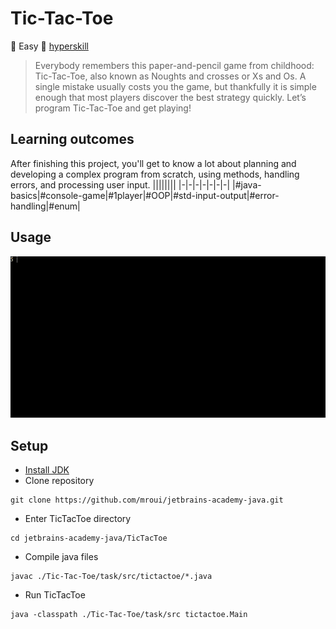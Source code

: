 # Tic-Tac-Toe
:muscle: Easy :link: [hyperskill](https://hyperskill.org/projects/48)

>Everybody remembers this paper-and-pencil game from childhood: Tic-Tac-Toe, also known as Noughts and crosses or Xs and Os. A single mistake usually costs you the game, but thankfully it is simple enough that most players discover the best strategy quickly. Let’s program Tic-Tac-Toe and get playing!

## Learning outcomes
After finishing this project, you'll get to know a lot about planning and developing a complex program from scratch, using methods, handling errors, and processing user input.
||||||||
|-|-|-|-|-|-|-|
|#java-basics|#console-game|#1player|#OOP|#std-input-output|#error-handling|#enum|

## Usage
![TicTacToe demo gif](demo.gif)

## Setup
* [Install JDK](https://www.oracle.com/pl/java/technologies/javase-downloads.html)
* Clone repository
```
git clone https://github.com/mroui/jetbrains-academy-java.git
```
* Enter TicTacToe directory
```
cd jetbrains-academy-java/TicTacToe
```
* Compile java files
```
javac ./Tic-Tac-Toe/task/src/tictactoe/*.java
```
* Run TicTacToe
```
java -classpath ./Tic-Tac-Toe/task/src tictactoe.Main
```
